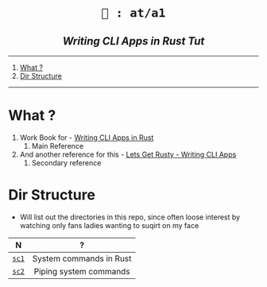<h1 align="center"><code> 🔖 : at/a1 </code></h1>
<h2 align="center"><i> Writing CLI Apps in Rust Tut </i></h2>

----
1. [What ?](#what-)
2. [Dir Structure](#dir-structure)

----

# What ?

1. Work Book for - [Writing CLI Apps in Rust](https://rust-cli.github.io/book/index.html)
   1. Main Reference
2. And another reference for this - [Lets Get Rusty - Writing CLI Apps](https://youtu.be/XYkiwsplDTg) 
   1.  Secondary reference 

# Dir Structure 

- Will list out the directories in this repo, since often loose interest by watching only fans ladies wanting to suqirt on my face 

N | ? 
|:--:|:--:|
[`sc1`](./sc1/) | System commands in Rust
[`sc2`](./sc2/) | Piping system commands



